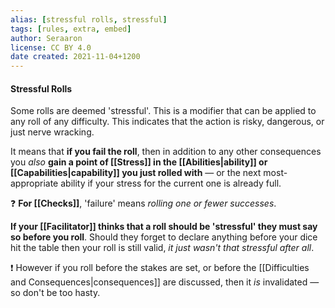 ```yaml
---
alias: [stressful rolls, stressful]
tags: [rules, extra, embed]
author: Seraaron
license: CC BY 4.0
date created: 2021-11-04+1200
---
```


#### Stressful Rolls

Some rolls are deemed 'stressful'. This is a modifier that can be applied to any roll of any difficulty. This indicates that the action is risky, dangerous, or just nerve wracking.

It means that **if you fail the roll**, then in addition to any other consequences you *also* **gain a point of [[Stress]] in the [[Abilities|ability]] or [[Capabilities|capability]] you just rolled with** — or the next most-appropriate ability if your stress for the current one is already full.

❓ **For [[Checks]]**, 'failure' means *rolling one or fewer successes*.

**If your [[Facilitator]] thinks that a roll should be 'stressful' they must say so before you roll**. Should they forget to declare anything before your dice hit the table then your roll is still valid, *it just wasn't that stressful after all*.

❗ However if you roll before the stakes are set, or before the [[Difficulties and Consequences|consequences]] are discussed, then it *is* invalidated — so don't be too hasty.